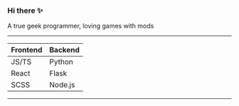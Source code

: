 ### Hi there ✨
<p>A true geek programmer, loving games with mods</p>

---
| Frontend | Backend |
| ------------- | ------------- |
| JS/TS | Python  |
| React  | Flask  |
| SCSS | Node.js  |
---

<!--[![GitHub Streak](https://streak-stats.demolab.com?user=Iridevis&theme=iceberg&date_format=j%20M%5B%20Y%5D)](https://git.io/streak-stats)

**Iridevis/Iridevis** is a ✨ _special_ ✨ repository because its `README.md` (this file) appears on your GitHub profile.

Here are some ideas to get you started:

- 🔭 I’m currently working on ...
- 🌱 I’m currently learning ...
- 👯 I’m looking to collaborate on ...
- 🤔 I’m looking for help with ...
- 💬 Ask me about ...
- 📫 How to reach me: ...
- 😄 Pronouns: ...
- ⚡ Fun fact: ...
-->
